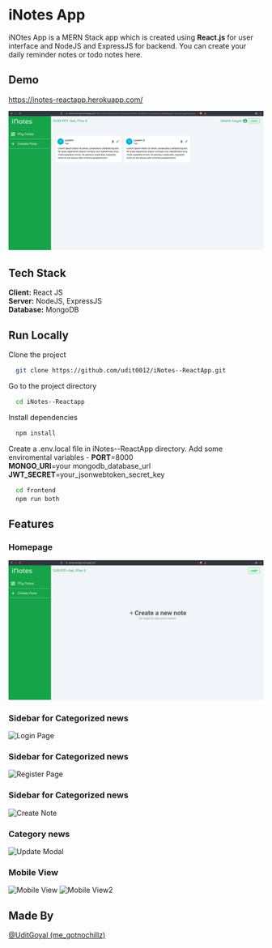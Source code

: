 
# iNotes App

iNOtes App is a MERN Stack app which is created using **React.js** for user interface and NodeJS and ExpressJS for backend. You can create your daily reminder notes or todo notes here.


## Demo

https://inotes-reactapp.herokuapp.com/

![Application Demo](https://github.com/udit0012/iNotes--ReactApp/blob/main/Screenshots/MyNotesPage.png)
## Tech Stack

**Client:** React JS \
**Server:** NodeJS, ExpressJS \
**Database:**  MongoDB




## Run Locally

Clone the project

```bash
  git clone https://github.com/udit0012/iNotes--ReactApp.git
```

Go to the project directory

```bash
  cd iNotes--Reactapp
```

Install dependencies

```bash
  npm install
```
Create a .env.local file in iNotes--ReactApp directory.
Add some enviromental variables -
**PORT**=8000 \
**MONGO_URI**=your mongodb_database_url \
**JWT_SECRET**=your_jsonwebtoken_secret_key

```bash
  cd frontend
  npm run both
```



## Features

### Homepage
![Home Page Demo](https://github.com/udit0012/iNotes--ReactApp/blob/main/Screenshots/HomePage.png)
### Sidebar for Categorized news
![Login Page](https://github.com/udit0012/InstaNews-app/blob/main/Screenshots/Login.png)
### Sidebar for Categorized news
![Register Page](https://github.com/udit0012/InstaNews-app/blob/main/Screenshots/Register.png)
### Sidebar for Categorized news
![Create Note](https://github.com/udit0012/InstaNews-app/blob/main/Screenshots/CreateNote.png)
### Category news
![Update Modal](https://github.com/udit0012/InstaNews-app/blob/main/Screenshots/UpdateNotes.png)
### Mobile View
![Mobile View](https://github.com/udit0012/InstaNews-app/blob/main/Screenshots/MobileView.png)
![Mobile View2](https://github.com/udit0012/InstaNews-app/blob/main/Screenshots/Mobileview2.png)



## Made By

[@UditGoyal (me_gotnochillz)](https://github.com/udit0012)
